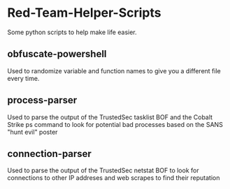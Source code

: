 # Red-Team-Helper-Scripts

Some python scripts to help make life easier.

## obfuscate-powershell
Used to randomize variable and function names to give you a different file every time.

## process-parser
Used to parse the output of the TrustedSec tasklist BOF and the Cobalt Strike ps command to look for potential bad processes based on the SANS "hunt evil" poster

## connection-parser
Used to parse the output of the TrustedSec netstat BOF to look for connections to other IP addreses and web scrapes to find their reputation
